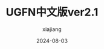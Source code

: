 ---
title: "UGFN中文版ver2.1"
date: 2024-08-03
author: "xiajiang"
tags: ["UG", "UGFN", "Text", "Main"]
categories: ["课程资料"]
featured_image: "/static/img/cover/3.svg"
description: "香港中文大学UGFN课程中文指南，版本2.1"
external_link: "/static/pdfs/UGFN中文版ver2.1.pdf"
showSummary: false
---